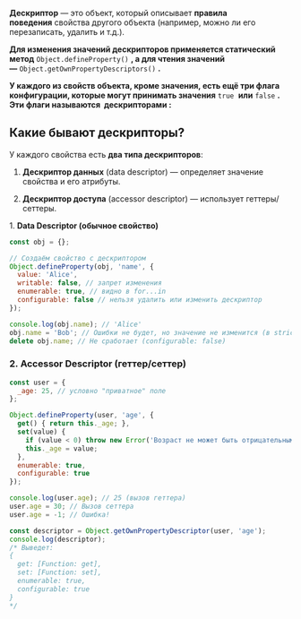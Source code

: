 **Дескриптор** — это объект, который описывает **правила поведения** свойства другого объекта (например, можно ли его перезаписать, удалить и т.д.).

**Для изменения значений дескрипторов применяется статический метод** `Object.defineProperty()` **, а для чтения значений —** `Object.getOwnPropertyDescriptors()` **.**

**У каждого из свойств объекта, кроме значения, есть ещё три флага конфигурации, которые могут принимать значения** `true`  **или** `false` **. Эти флаги называются  дескрипторами :**

## **Какие бывают дескрипторы?**

У каждого свойства есть **два типа дескрипторов**:

1. **Дескриптор данных** (data descriptor) — определяет значение свойства и его атрибуты.
    
2. **Дескриптор доступа** (accessor descriptor) — использует геттеры/сеттеры.

1. **Data Descriptor (обычное свойство)**

```js
const obj = {};

// Создаём свойство с дескриптором
Object.defineProperty(obj, 'name', {
  value: 'Alice',
  writable: false, // запрет изменения
  enumerable: true, // видно в for...in
  configurable: false // нельзя удалить или изменить дескриптор
});

console.log(obj.name); // 'Alice'
obj.name = 'Bob'; // Ошибки не будет, но значение не изменится (в strict mode — TypeError)
delete obj.name; // Не сработает (configurable: false)
```

### 2. **Accessor Descriptor (геттер/сеттер)**

```js
const user = {
  _age: 25, // условно "приватное" поле
};

Object.defineProperty(user, 'age', {
  get() { return this._age; },
  set(value) { 
    if (value < 0) throw new Error('Возраст не может быть отрицательным!');
    this._age = value; 
  },
  enumerable: true,
  configurable: true
});

console.log(user.age); // 25 (вызов геттера)
user.age = 30; // Вызов сеттера
user.age = -1; // Ошибка!
```


```js 
const descriptor = Object.getOwnPropertyDescriptor(user, 'age');
console.log(descriptor);
/* Выведет:
{
  get: [Function: get],
  set: [Function: set],
  enumerable: true,
  configurable: true
}
*/
```
